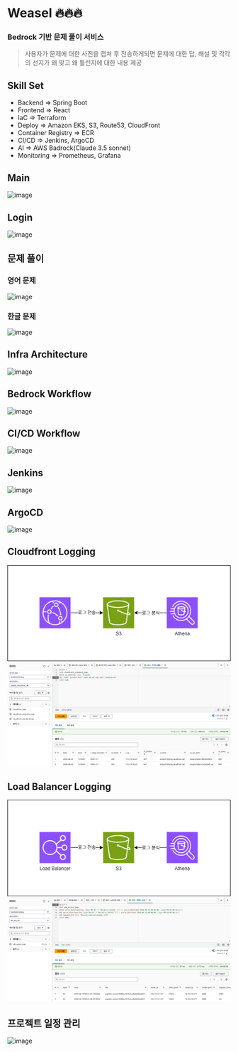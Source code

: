 # Weasel 🔥🔥🔥

### Bedrock 기반 문제 풀이 서비스  
> 사용자가 문제에 대한 사진을 캡쳐 후 전송하게되면 문제에 대한 답, 해설 및 각각의 선지가 왜 맞고 왜 틀린지에 대한 내용 제공

## Skill Set

- Backend => Spring Boot
- Frontend => React
- IaC => Terraform
- Deploy => Amazon EKS, S3, Route53, CloudFront
- Container Registry => ECR
- CI/CD => Jenkins, ArgoCD
- AI => AWS Badrock(Claude 3.5 sonnet)
- Monitoring => Prometheus, Grafana
  
## Main

![image](https://github.com/user-attachments/assets/281374bb-1a76-4f7c-9b3a-285c0e243f92)

## Login

![image](https://github.com/user-attachments/assets/7379ea25-85ae-44d1-b397-f44ccdfb895d)

## 문제 풀이

### 영어 문제

![image](https://github.com/user-attachments/assets/ed5b4921-cf59-4a71-89f1-04c26f83ad1b)

### 한글 문제

![image](https://github.com/user-attachments/assets/a3b849e8-07b0-4935-a689-1db4a8fc3ab7)

## Infra Architecture

![image](https://github.com/user-attachments/assets/58c227d8-b4e1-467b-9f4c-14d6df05af27)

## Bedrock Workflow

![image](https://github.com/user-attachments/assets/18d56c86-cdc5-4886-b844-faeed4410abd)

## CI/CD Workflow

![image](https://github.com/user-attachments/assets/8ba5fa51-aee6-406c-80c3-5c38ed676c5a)

## Jenkins

![image](https://github.com/user-attachments/assets/72c2cd75-4a80-4e36-b5e7-d9e26c4c2569)

## ArgoCD

![image](https://github.com/user-attachments/assets/9f06af84-4201-44cf-af77-0243c9145382)

## Cloudfront Logging

![alt text](workflows_cloufront_logging.png)  
![alt text](query_cloudfront_log.png)  

## Load Balancer Logging

![alt text](workflows_alb_logging.png)  
![alt text](query_alb_log.png)  

## 프로젝트 일정 관리

![image](https://github.com/user-attachments/assets/2c1863e9-d688-4845-b681-b8c0b0545606)
